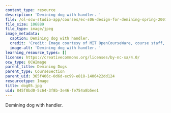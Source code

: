 ```yaml
---
content_type: resource
description: 'Demining dog with handler. '
file: /ol-ocw-studio-app/courses/ec-s06-design-for-demining-spring-2007/845f8bd05c643f8b3e46fe754a8b5ee1_dog05.jpg
file_size: 106889
file_type: image/jpeg
image_metadata:
  caption: Demining dog with handler.
  credit: 'Credit: Image courtesy of MIT OpenCourseWare, course staff, and students.'
  image-alt: 'Demining dog with handler. '
learning_resource_types: []
license: https://creativecommons.org/licenses/by-nc-sa/4.0/
ocw_type: OCWImage
parent_title: Demining Dogs
parent_type: CourseSection
parent_uid: 365f406c-0d6d-ec99-e818-1406422dd124
resourcetype: Image
title: dog05.jpg
uid: 845f8bd0-5c64-3f8b-3e46-fe754a8b5ee1
---
```

Demining dog with handler. 